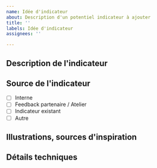 ```yaml
---
name: Idée d'indicateur
about: Description d'un potentiel indicateur à ajouter
title: ''
labels: Idée d'indicateur
assignees: ''

---
```


## Description de l'indicateur

## Source de l'indicateur
- [ ] Interne
- [ ] Feedback partenaire / Atelier
- [ ] Indicateur existant
- [ ] Autre

## Illustrations, sources d'inspiration

## Détails techniques
